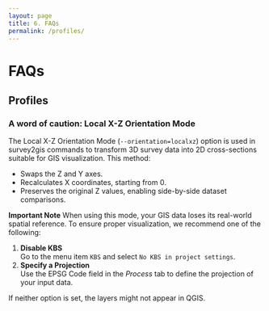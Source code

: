 ```yaml
---
layout: page
title: 6. FAQs
permalink: /profiles/
---
```


# FAQs

## Profiles

### A word of caution: Local X-Z Orientation Mode

The Local X-Z Orientation Mode (`--orientation=localxz`) option is used in survey2gis commands to transform 3D survey data into 2D cross-sections suitable for GIS visualization. This method:

- Swaps the Z and Y axes.
- Recalculates X coordinates, starting from 0.
- Preserves the original Z values, enabling side-by-side dataset comparisons.

**Important Note**
When using this mode, your GIS data loses its real-world spatial reference. To ensure proper visualization, we recommend one of the following:

1. **Disable KBS**\
Go to the menu item `KBS` and select `No KBS in project settings`.
1. **Specify a Projection**\
Use the EPSG Code field in the _Process_ tab to define the projection of your input data.

If neither option is set, the layers might not appear in QGIS.